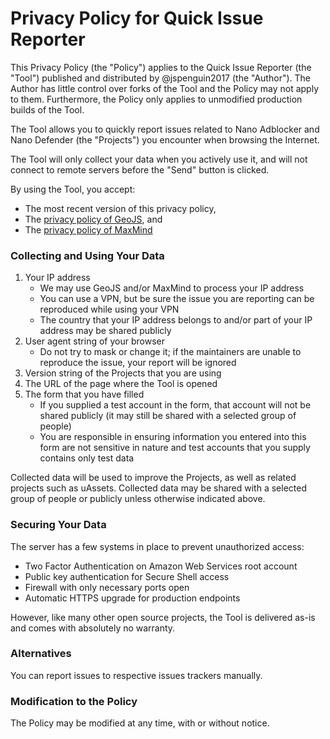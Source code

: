 # Privacy Policy for Quick Issue Reporter

This Privacy Policy (the "Policy") applies to the Quick Issue Reporter
(the "Tool") published and distributed by @jspenguin2017 (the "Author").
The Author has little control over forks of the Tool and the Policy may
not apply to them. Furthermore, the Policy only applies to unmodified
production builds of the Tool.

The Tool allows you to quickly report issues related to Nano Adblocker and Nano
Defender (the "Projects") you encounter when browsing the Internet.

The Tool will only collect your data when you actively use it, and will not
connect to remote servers before the "Send" button is clicked.

By using the Tool, you accept:
- The most recent version of this privacy policy,
- The [privacy policy of GeoJS](https://www.geojs.io/privacy/), and
- The [privacy policy of MaxMind](https://www.maxmind.com/en/privacy-policy)

### Collecting and Using Your Data

1. Your IP address
   - We may use GeoJS and/or MaxMind to process your IP address
   - You can use a VPN, but be sure the issue you are reporting can be
     reproduced while using your VPN
   - The country that your IP address belongs to and/or part of your IP address
     may be shared publicly
2. User agent string of your browser
   - Do not try to mask or change it; if the maintainers are unable to
     reproduce the issue, your report will be ignored
3. Version string of the Projects that you are using
4. The URL of the page where the Tool is opened
5. The form that you have filled
   - If you supplied a test account in the form, that account will not be
     shared publicly (it may still be shared with a selected group of
     people)
   - You are responsible in ensuring information you entered into this form
     are not sensitive in nature and test accounts that you supply contains
     only test data

Collected data will be used to improve the Projects, as well as related
projects such as uAssets. Collected data may be shared with a selected group of
people or publicly unless otherwise indicated above.

### Securing Your Data

The server has a few systems in place to prevent unauthorized access:
- Two Factor Authentication on Amazon Web Services root account
- Public key authentication for Secure Shell access
- Firewall with only necessary ports open
- Automatic HTTPS upgrade for production endpoints

However, like many other open source projects, the Tool is delivered as-is and
comes with absolutely no warranty.

### Alternatives

You can report issues to respective issues trackers manually.

### Modification to the Policy

The Policy may be modified at any time, with or without notice.
